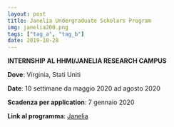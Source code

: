 ```yaml
---
layout: post
title: Janelia Undergraduate Scholars Program
img: janelia200.png
tags: ["tag_a", "tag_b"]
date: 2019-10-28
---
```


**INTERNSHIP AL HHMI/JANELIA RESEARCH CAMPUS**

**Dove**: Virginia, Stati Uniti 

**Date**: 10 settimane da maggio 2020 ad agosto 2020 

**Scadenza per application**: 7 gennaio 2020 

**Link al programma**: [Janelia](https://www.janelia.org/you-janelia/students-postdocs/undergraduate-scholars-program)

